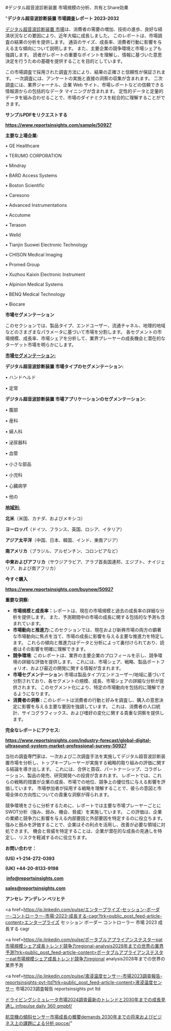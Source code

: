 #デジタル超音波診断装置 市場規模の分析、共有とShare効果

"<strong>デジタル超音波診断装置 市場調査レポート 2023-2032</strong>

<a href=https://www.reportsinsights.com/sample/50927>デジタル超音波診断装置 市場</a>は、消費者の需要の増加、技術の進歩、良好な経済状況などの要因により、近年大幅に成長しました。 このレポートは、市場調査の結果の分析を提供します。 通貨のサイズ、成長率、消費者行動に影響を与える主な傾向について説明します。 また、主要企業の競争環境と市場シェアも強調します。 読者がレポートの重要なポイントを理解し、情報に基づいた意思決定を行うための基礎を提供することを目的としています。

この市場調査で採用された調査方法により、結果の正確さと信頼性が保証されます。 一次調査には、アンケートの実施と直接の洞察の収集が含まれます。 二次調査には、業界ジャーナル、企業 Web サイト、市場レポートなどの信頼できる情報源からの包括的なデータ マイニングが含まれます。 定性的データと定量的データを組み合わせることで、市場のダイナミクスを総合的に理解することができます。

<strong><b>サンプルPDFをリクエストする</b></strong>

<a href=https://www.reportsinsights.com/sample/50927><strong><u>https://www.reportsinsights.com/sample/50927</u></strong></a>

<strong>主要な上場企業:</strong>

• GE Healthcare

• TERUMO CORPORATION

• Mindray

• BARD Access Systems

• Boston Scientific

• Caresono

• Advanced Instrumentations

• Accutome

• Terason

• Welld

• Tianjin Suowei Electronic Technology

• CHISON Medical Imaging

• Promed Group

• Xuzhou Kaixin Electronic Instrument

• Alpinion Medical Systems

• BENQ Medical Technology

• Biocare

<strong>市場セグメンテーション</strong>

このセクションでは、製品タイプ、エンドユーザー、流通チャネル、地理的地域などのさまざまなパラメータに基づいて市場を分割します。 各セグメントの市場規模、成長率、市場シェアを分析して、業界プレーヤーの成長機会と潜在的なターゲット市場を明らかにします。

<strong><u>市場セグメンテーション</u></strong><strong><u>:</u></strong>

<strong>デジタル超音波診断装置 市場タイプのセグメンテーション:</strong>

• ハンドヘルド

• 定常

<strong>デジタル超音波診断装置 市場アプリケーションのセグメンテーション:</strong>

• 腹部

• 産科

• 婦人科

• 泌尿器科

• 血管

• 小さな部品

• 小児科

• 心臓病学

• 他の

<strong><u>地域別</u></strong><strong><u>:</u></strong>

<strong>北米</strong>（米国、カナダ、およびメキシコ）

<strong>ヨーロッパ</strong>（ドイツ、フランス、英国、ロシア、イタリア）

<strong>アジア太平洋</strong>（中国、日本、韓国、インド、東南アジア）

<strong>南アメリカ</strong>（ブラジル、アルゼンチン、コロンビアなど）

<strong>中東およびアフリカ</strong>（サウジアラビア、アラブ首長国連邦、エジプト、ナイジェリア、および南アフリカ）

<strong>今すぐ購入</strong>

<a href=https://www.reportsinsights.com/buynow/50927><strong><u>https://www.reportsinsights.com/buynow/50927</u></strong></a>

<strong>重要な洞察:</strong>
<ul>
  <li><strong>市場規模と成長率：</strong>レポートは、現在の市場規模と過去の成長率の詳細な分析を提供します。 また、予測期間中の市場の成長に関する包括的な予測も含まれています。</li>
  <li><strong>市場動向と推進力:</strong>このセクションでは、現在および新興市場の両方の顕著な市場動向に焦点を当て、市場の成長に影響を与える主要な推進力を特定します。 これらの傾向と推進力はデータと分析によって裏付けられており、読者はその影響を明確に理解できます。</li>
  <li><strong>競争環境</strong>: このレポートは、業界の主要企業のプロフィールを示し、競争環境の詳細な評価を提供します。 これには、市場シェア、戦略、製品ポートフォリオ、および最近の開発に関する情報が含まれます。</li>
  <li><strong>市場セグメンテーション: </strong>市場は製品タイプ/エンドユーザー/地域に基づいて分割されており、各セグメントの規模、成長、市場シェアの詳細な分析が提供されます。 このセグメント化により、特定の市場動向を包括的に理解できるようになります。</li>
  <li><strong>消費者の洞察 : </strong>このレポートは消費者の行動と好みを調査し、購入の意思決定に影響を与える主要な要因を強調しています。 これは、消費者の人口統計、サイコグラフィックス、および嗜好の変化に関する貴重な洞察を提供します。</li>
</ul>
<strong>完全なレポートにアクセス:</strong>

<a href=https://www.reportsinsights.com/industry-forecast/global-digital-ultrasound-system-market-professional-survey-50927><strong><u><b>https://www.reportsinsights.com/industry-forecast/global-digital-ultrasound-system-market-professional-survey-50927</b></u></strong></a>

当社の調査専門家は、一次および二次調査手法を実施してデジタル超音波診断装置市場を分析し、トップキープレーヤーが実施する戦略的取り組みの評価に関する結論を導き出します。 これには、合併と買収、パートナーシップ、コラボレーション、製品の発売、研究開発への投資が含まれます。 レポートでは、これらの戦略的措置が企業の成長、市場での地位、競争上の優位性に与える影響を評価しています。 市場参加者が採用する戦略を理解することで、彼らの意図と市場全体の方向性についての貴重な洞察が得られます。

競争環境をさらに分析するために、レポートでは主要な市場プレーヤーごとにSWOT分析（強み、弱み、機会、脅威）を実施しています。 この評価は、企業の業績と競争力に影響を与える内部要因と外部要因を特定するのに役立ちます。 強みと弱みを評価することで、企業はその利点を活用し、改善が必要な領域に対処できます。 機会と脅威を特定することは、企業が潜在的な成長の見通しを特定し、リスクを軽減するのに役立ちます。

<strong>お問い合わせ：</strong>

<strong>(US) +1-214-272-0393</strong>

<strong>(UK) +44-20-8133-9198</strong>

<strong> </strong><a href=info@reportsinsights.com><strong><u>info@reportsinsights.com</u></strong></a>

<a href=sales@reportsinsights.com><strong><u>sales@reportsinsights.com</u></strong></a>

<strong>アンセレ アンデレン ベリヒテ</strong>

<a href=https://jp.linkedin.com/pulse/エンタープライズ-セッション-ボーダー-コントローラー-市場-2023-成長する-cagr?trk=public_post_feed-article-content>エンタープライズ セッション ボーダー コントローラー 市場 2023 成長する cagr</a>

<a href=https://jp.linkedin.com/pulse/ポータブルアプライアンステスターpat市場規模シェア成長トレンド競争力regional-analysis2028年までの世界の業界予測?trk=public_post_feed-article-content>ポータブルアプライアンステスターpat市場規模シェア成長トレンド競争力regional analysis2028年までの世界の業界予測</a>

<a href=https://jp.linkedin.com/pulse/液浸温度センサー-市場2023調査報告-reportsinsights-pvt-ltd?trk=public_post_feed-article-content>液浸温度センサー 市場2023調査報告 reportsinsights pvt ltd</a>

<a href=https://www.linkedin.com/pulse/ドライビングシミュレータ市場2024調査最新のトレンドと2030年までの成長見通し-infopulse-daily-360-qmpbf/>ドライビングシミュレータ市場2024調査最新のトレンドと2030年までの成長見通し infopulse daily 360 qmpbf/</a>

<a href=https://www.linkedin.com/pulse/航空機の傾斜センサー市場成長の概要demands-2030年までの将来およびビジネス上の課題による分析-ppcce/>航空機の傾斜センサー市場成長の概要demands 2030年までの将来およびビジネス上の課題による分析 ppcce/</a>"
